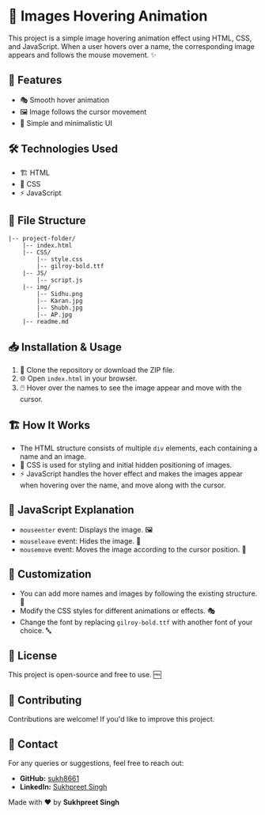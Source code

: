 # 🎨 Images Hovering Animation

This project is a simple image hovering animation effect using HTML, CSS, and JavaScript. When a user hovers over a name, the corresponding image appears and follows the mouse movement. ✨

## 🚀 Features
- 🎭 Smooth hover animation
- 🖼️ Image follows the cursor movement
- 🎨 Simple and minimalistic UI

## 🛠️ Technologies Used
- 🏗️ HTML
- 🎨 CSS
- ⚡ JavaScript

## 📁 File Structure
```
|-- project-folder/
    |-- index.html
    |-- CSS/
        |-- style.css
        |-- gilroy-bold.ttf
    |-- JS/
        |-- script.js
    |-- img/
        |-- Sidhu.png
        |-- Karan.jpg
        |-- Shubh.jpg
        |-- AP.jpg
    |-- readme.md
```

## 📥 Installation & Usage
1. 📂 Clone the repository or download the ZIP file.
2. 🌐 Open `index.html` in your browser.
3. 🖱️ Hover over the names to see the image appear and move with the cursor.

## 🏗️ How It Works
- The HTML structure consists of multiple `div` elements, each containing a name and an image.
- 🎨 CSS is used for styling and initial hidden positioning of images.
- ⚡ JavaScript handles the hover effect and makes the images appear when hovering over the name, and move along with the cursor.

## 📝 JavaScript Explanation
- `mouseenter` event: Displays the image. 🖼️
- `mouseleave` event: Hides the image. 🔄
- `mousemove` event: Moves the image according to the cursor position. 🎯

## 🎨 Customization
- You can add more names and images by following the existing structure. 📌
- Modify the CSS styles for different animations or effects. 🎭
- Change the font by replacing `gilroy-bold.ttf` with another font of your choice. 🔤

## 📜 License
This project is open-source and free to use. 🆓

## 🤝 Contributing
Contributions are welcome! If you'd like to improve this project.

## 📧 Contact
For any queries or suggestions, feel free to reach out:

- **GitHub:** [sukh8661](https://github.com/sukh8661/)
- **LinkedIn:** [Sukhpreet Singh](https://www.linkedin.com/in/sukhpreet-singh-543651315/)

Made with ❤️ by **Sukhpreet Singh**
